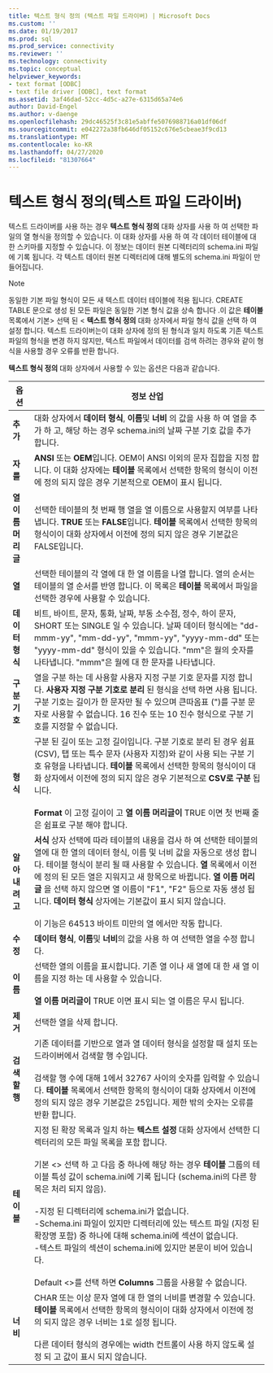 ```yaml
---
title: 텍스트 형식 정의 (텍스트 파일 드라이버) | Microsoft Docs
ms.custom: ''
ms.date: 01/19/2017
ms.prod: sql
ms.prod_service: connectivity
ms.reviewer: ''
ms.technology: connectivity
ms.topic: conceptual
helpviewer_keywords:
- text format [ODBC]
- text file driver [ODBC], text format
ms.assetid: 3af46dad-52cc-4d5c-a27e-6315d65a74e6
author: David-Engel
ms.author: v-daenge
ms.openlocfilehash: 29dc46525f3c81e5abffe5076988716a01df06df
ms.sourcegitcommit: e042272a38fb646df05152c676e5cbeae3f9cd13
ms.translationtype: MT
ms.contentlocale: ko-KR
ms.lasthandoff: 04/27/2020
ms.locfileid: "81307664"
---
```

# <a name="defining-text-format-text-file-driver"></a>텍스트 형식 정의(텍스트 파일 드라이버)
텍스트 드라이버를 사용 하는 경우 **텍스트 형식 정의** 대화 상자를 사용 하 여 선택한 파일의 열 형식을 정의할 수 있습니다. 이 대화 상자를 사용 하 여 각 데이터 테이블에 대 한 스키마를 지정할 수 있습니다. 이 정보는 데이터 원본 디렉터리의 schema.ini 파일에 기록 됩니다. 각 텍스트 데이터 원본 디렉터리에 대해 별도의 schema.ini 파일이 만들어집니다.  
  
> [!NOTE]  
>  동일한 기본 파일 형식이 모든 새 텍스트 데이터 테이블에 적용 됩니다. CREATE TABLE 문으로 생성 된 모든 파일은 동일한 기본 형식 값을 상속 합니다 .이 값은 **테이블** 목록에서 기본> 선택 된 \< **텍스트 형식 정의** 대화 상자에서 파일 형식 값을 선택 하 여 설정 합니다. 텍스트 드라이버는이 대화 상자에 정의 된 형식과 일치 하도록 기존 텍스트 파일의 형식을 변경 하지 않지만, 텍스트 파일에서 데이터를 검색 하려는 경우와 같이 형식을 사용할 경우 오류를 반환 합니다.  
  
 **텍스트 형식 정의** 대화 상자에서 사용할 수 있는 옵션은 다음과 같습니다.  
  
|옵션|정보 산업|  
|------------|-----------------|  
|**추가**|대화 상자에서 **데이터 형식**, **이름**및 **너비** 의 값을 사용 하 여 열을 추가 하 고, 해당 하는 경우 schema.ini의 날짜 구분 기호 값을 추가 합니다.|  
|**자를**|**ANSI** 또는 **OEM**입니다. OEM이 ANSI 이외의 문자 집합을 지정 합니다. 이 대화 상자에는 **테이블** 목록에서 선택한 항목의 형식이 이전에 정의 되지 않은 경우 기본적으로 OEM이 표시 됩니다.|  
|**열 이름 머리글**|선택한 테이블의 첫 번째 행 열을 열 이름으로 사용할지 여부를 나타냅니다. **TRUE** 또는 **FALSE**입니다. **테이블** 목록에서 선택한 항목의 형식이이 대화 상자에서 이전에 정의 되지 않은 경우 기본값은 FALSE입니다.|  
|**열**|선택한 테이블의 각 열에 대 한 열 이름을 나열 합니다. 열의 순서는 테이블의 열 순서를 반영 합니다. 이 목록은 **테이블** 목록에서 파일을 선택한 경우에 사용할 수 있습니다.|  
|**데이터 형식**|비트, 바이트, 문자, 통화, 날짜, 부동 소수점, 정수, 하이 문자, SHORT 또는 SINGLE 일 수 있습니다. 날짜 데이터 형식에는 "dd-mmm-yy", "mm-dd-yy", "mmm-yy", "yyyy-mm-dd" 또는 "yyyy-mm-dd" 형식이 있을 수 있습니다. "mm"은 월의 숫자를 나타냅니다. "mmm"은 월에 대 한 문자를 나타냅니다.|  
|**구분 기호**|열을 구분 하는 데 사용할 사용자 지정 구분 기호 문자를 지정 합니다. **사용자 지정 구분 기호로 분리** 된 형식을 선택 하면 사용 됩니다. 구분 기호는 길이가 한 문자만 될 수 있으며 큰따옴표 (")를 구분 문자로 사용할 수 없습니다. 16 진수 또는 10 진수 형식으로 구분 기호를 지정할 수 없습니다.|  
|**형식**|구분 된 길이 또는 고정 길이입니다. 구분 기호로 분리 된 경우 쉼표 (CSV), 탭 또는 특수 문자 (사용자 지정)와 같이 사용 되는 구분 기호 유형을 나타냅니다. **테이블** 목록에서 선택한 항목의 형식이이 대화 상자에서 이전에 정의 되지 않은 경우 기본적으로 **CSV로 구분** 됩니다.<br /><br /> **Format** 이 고정 길이이 고 **열 이름 머리글이** TRUE 이면 첫 번째 줄은 쉼표로 구분 해야 합니다.|  
|**알아내려고**|**서식** 상자 선택에 따라 테이블의 내용을 검사 하 여 선택한 테이블의 열에 대 한 열의 데이터 형식, 이름 및 너비 값을 자동으로 생성 합니다. 테이블 형식이 분리 될 때 사용할 수 있습니다. **열** 목록에서 이전에 정의 된 모든 열은 지워지고 새 항목으로 바뀝니다. **열 이름 머리글** 을 선택 하지 않으면 열 이름이 "F1", "F2" 등으로 자동 생성 됩니다. **데이터 형식** 상자에는 기본값이 표시 되지 않습니다.<br /><br /> 이 기능은 64513 바이트 미만의 열 에서만 작동 합니다.|  
|**수정**|**데이터 형식**, **이름**및 **너비**의 값을 사용 하 여 선택한 열을 수정 합니다.|  
|**이름**|선택한 열의 이름을 표시합니다. 기존 열 이나 새 열에 대 한 새 열 이름을 지정 하는 데 사용할 수 있습니다.<br /><br /> **열 이름 머리글이** TRUE 이면 표시 되는 열 이름은 무시 됩니다.|  
|**제거**|선택한 열을 삭제 합니다.|  
|**검색할 행**|기존 데이터를 기반으로 열과 열 데이터 형식을 설정할 때 설치 또는 드라이버에서 검색할 행 수입니다.<br /><br /> 검색할 행 수에 대해 1에서 32767 사이의 숫자를 입력할 수 있습니다. **테이블** 목록에서 선택한 항목의 형식이이 대화 상자에서 이전에 정의 되지 않은 경우 기본값은 25입니다. 제한 밖의 숫자는 오류를 반환 합니다.|  
|**테이블**|지정 된 확장 목록과 일치 하는 **텍스트 설정** 대화 상자에서 선택한 디렉터리의 모든 파일 목록을 포함 합니다.<br /><br /> 기본 \<> 선택 하 고 다음 중 하나에 해당 하는 경우 **테이블** 그룹의 테이블 특성 값이 schema.ini에 기록 됩니다 (schema.ini의 다른 항목은 처리 되지 않음).<br /><br /> -지정 된 디렉터리에 schema.ini가 없습니다.<br />-Schema.ini 파일이 있지만 디렉터리에 있는 텍스트 파일 (지정 된 확장명 포함) 중 하나에 대해 schema.ini에 섹션이 없습니다.<br />-텍스트 파일의 섹션이 schema.ini에 있지만 본문이 비어 있습니다.<br /><br /> Default \<>를 선택 하면 **Columns** 그룹을 사용할 수 없습니다.|  
|**너비**|CHAR 또는 이상 문자 열에 대 한 열의 너비를 변경할 수 있습니다. **테이블** 목록에서 선택한 항목의 형식이이 대화 상자에서 이전에 정의 되지 않은 경우 너비는 1로 설정 됩니다.<br /><br /> 다른 데이터 형식의 경우에는 width 컨트롤이 사용 하지 않도록 설정 되 고 값이 표시 되지 않습니다.|
